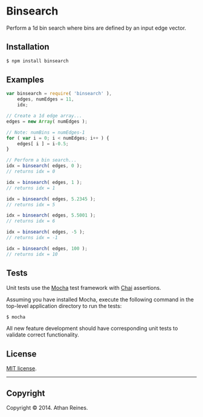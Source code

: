 Binsearch
=========

Perform a 1d bin search where bins are defined by an input edge vector.


## Installation

``` bash
$ npm install binsearch
```


## Examples

``` javascript
var binsearch = require( 'binsearch' ),
	edges, numEdges = 11,
	idx;

// Create a 1d edge array...
edges = new Array( numEdges );

// Note: numBins = numEdges-1
for ( var i = 0; i < numEdges; i++ ) {
	edges[ i ] = i-0.5;
}

// Perform a bin search...
idx = binsearch( edges, 0 );
// returns idx = 0

idx = binsearch( edges, 1 );
// returns idx = 1

idx = binsearch( edges, 5.2345 );
// returns idx = 5

idx = binsearch( edges, 5.5001 );
// returns idx = 6

idx = binsearch( edges, -5 );
// returns idx = -1

idx = binsearch( edges, 100 );
// returns idx = 10
```

## Tests

Unit tests use the [Mocha](http://visionmedia.github.io/mocha) test framework with [Chai](http://chaijs.com) assertions.

Assuming you have installed Mocha, execute the following command in the top-level application directory to run the tests:

``` bash
$ mocha
```

All new feature development should have corresponding unit tests to validate correct functionality.


## License

[MIT license](http://opensource.org/licenses/MIT). 


---
## Copyright

Copyright &copy; 2014. Athan Reines.

